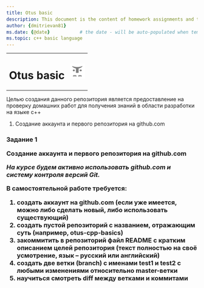 ```yaml
---
title: Otus basic
description: This document is the content of homework assignments and the process of completing them.
author: {dmitrievan81}
ms.date: {@date}           # the date - will be auto-populated when template is first applied
ms.topic: c++ basic language
---
```


<table>
    <tr>
        <td valighn="bottom">
            <h1 >Otus basic
        </td>
        <td>
            <img src="images\otus-logo.PNG" width="40" height="40" alt="otus-logo">
        </td>
    </tr>
</table>

Целью создания данного репозитория является предоставление на проверку домашних работ для получения знаний в области разработки на языке c++ 

<ol>
    <li> Создание аккаунта и первого репозитория на github.com
</ol>


<h3> Задание 1
<p> Создание аккаунта и первого репозитория на github.com

<i>На курсе будем активно использовать github.com и систему контроля версий Git.</i>

В самостоятельной работе требуется:

<ol>
    <li> создать аккаунт на github.com (если уже имеется, можно либо сделать новый, либо использовать существующий)
    <li> создать пустой репозиторий с названием, отражающим суть (например, otus-cpp-basics)
    <li> закоммитить в репозиторий файл README с кратким описанием целей репозитория (текст полностью на своё усмотрение, язык – русский или английский)
    <li> создать две ветки (branch) с именами test1 и test2 с любыми изменениями относительно master-ветки
    <li> научиться смотреть diff между ветками и коммитами
</ol>
